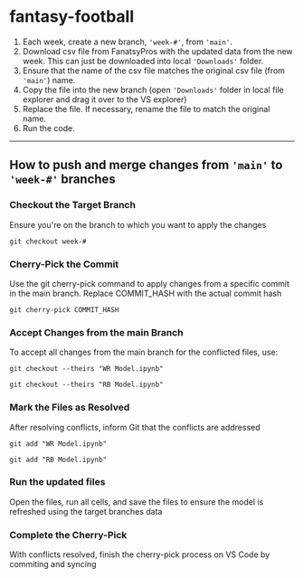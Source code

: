 # fantasy-football

1. Each week, create a new branch, <code>'week-#'</code>, from <code>'main'</code>.
2. Download csv file from FanatsyPros with the updated data from the new week. This can just be downloaded into local <code>'Downloads'</code> folder.
3. Ensure that the name of the csv file matches the original csv file (from <code>'main'</code>) name.
4. Copy the file into the new branch (open <code>'Downloads'</code> folder in local file explorer and drag it over to the VS explorer)
5. Replace the file. If necessary, rename the file to match the original name.
6. Run the code.

---

## How to push and merge changes from <code>'main'</code> to <code>'week-#'</code> branches

### Checkout the Target Branch
Ensure you're on the branch to which you want to apply the changes

<code>git checkout week-#</code>

### Cherry-Pick the Commit
Use the git cherry-pick command to apply changes from a specific commit in the main branch. Replace COMMIT_HASH with the actual commit hash

<code>git cherry-pick COMMIT_HASH</code>

### Accept Changes from the main Branch
To accept all changes from the main branch for the conflicted files, use:

<code>git checkout --theirs "WR Model.ipynb"</code>

<code>git checkout --theirs "RB Model.ipynb"</code>

### Mark the Files as Resolved
After resolving conflicts, inform Git that the conflicts are addressed

<code>git add "WR Model.ipynb"</code>

<code>git add "RB Model.ipynb"</code>

### Run the updated files
Open the files, run all cells, and save the files to ensure the model is refreshed using the target branches data

### Complete the Cherry-Pick
With conflicts resolved, finish the cherry-pick process on VS Code by commiting and syncing

